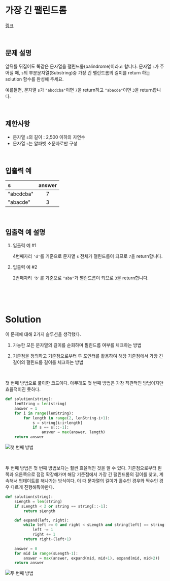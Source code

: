 # 가장 긴 팰린드롬

[링크](https://programmers.co.kr/learn/courses/30/lessons/12904)

<br>

## 문제 설명

앞뒤를 뒤집어도 똑같은 문자열을 팰린드롬(palindrome)이라고 합니다.
문자열 `s`가 주어질 때, `s`의 부분문자열(Substring)중 가장 긴 팰린드롬의 길이를 return 하는 solution 함수를 완성해 주세요.

예를들면, 문자열 `s`가 `"abcdcba"`이면 `7`을 return하고 `"abacde"`이면 `3`을 return합니다.

<br>

## 제한사항

- 문자열 `s`의 길이 : 2,500 이하의 자연수
- 문자열 `s`는 알파벳 소문자로만 구성

<br>

## 입출력 예

| s | answer |
| :- | :-: |
| "abcdcba" | 7 |
| "abacde" | 3 |

<br>

## 입출력 예 설명

1. 입출력 예 #1

    4번째자리 `'d'`를 기준으로 문자열 `s` 전체가 팰린드롬이 되므로 `7`을 return합니다.

2. 입출력 예 #2

    2번째자리 `'b'`를 기준으로 `"aba"`가 팰린드롬이 되므로 `3`을 return합니다.

<br>
<br>
<br>

# Solution

이 문제에 대해 2가지 솔루션을 생각했다.

1. 가능한 모든 문자열의 길이를 순회하며 필린드롬 여부를 체크하는 방법

2. 기준점을 정의하고 기준점으로부터 투 포인터를 활용하여 해당 기준점에서 가장 긴 길이의 팰린드롬 길이를 체크하는 방법

<br>

첫 번째 방법으로 풀이한 코드이다. 아무래도 첫 번째 방법은 가장 직관적인 방법이지만 효율적이진 못하다.

```python
def solution(string):
    lenString = len(string)
    answer = 1
    for i in range(lenString):
        for length in range(2, lenString-i+1):
            s = string[i:i+length]
            if s == s[::-1]:
                answer = max(answer, length)
    return answer
```
![첫 번째 방법](https://i.imgur.com/uDGj9DD.png)

<br>

두 번째 방법은 첫 번째 방법보다는 훨씬 효율적인 것을 알 수 있다. 기준점으로부터 왼쪽과 오른쪽으로 점점 확장해가며 해당 기준점에서 가장 긴 팰린드롬의 길이를 찾고, 계속해서 업데이트를 해나가는 방식이다. 이 때 문자열의 길이가 홀수인 경우와 짝수인 경우 다르게 진행해줘야한다.

```python
def solution(string):
    sLength = len(string)
    if sLength < 2 or string == string[::-1]:
        return sLength

    def expand(left, right):
        while left >= 0 and right < sLength and string[left] == string[right]:
            left -= 1
            right += 1
        return right-(left+1)
    
    answer = 0
    for mid in range(sLength-1):
        answer = max(answer, expand(mid, mid+1), expand(mid, mid+2))
    return answer
```
![두 번째 방법](https://i.imgur.com/TWhNTFT.png)